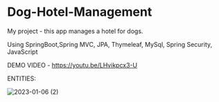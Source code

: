 # Dog-Hotel-Management
My project  -  this app manages a hotel for dogs.

Using SpringBoot,Spring MVC, JPA, Thymeleaf, MySql, Spring Security, JavaScript

DEMO VIDEO - https://youtu.be/LHvikpcx3-U 

ENTITIES:


![2023-01-06 (2)](https://user-images.githubusercontent.com/29566751/210956253-f9b1f943-746d-4f7e-a612-fddb489e40e4.png)

